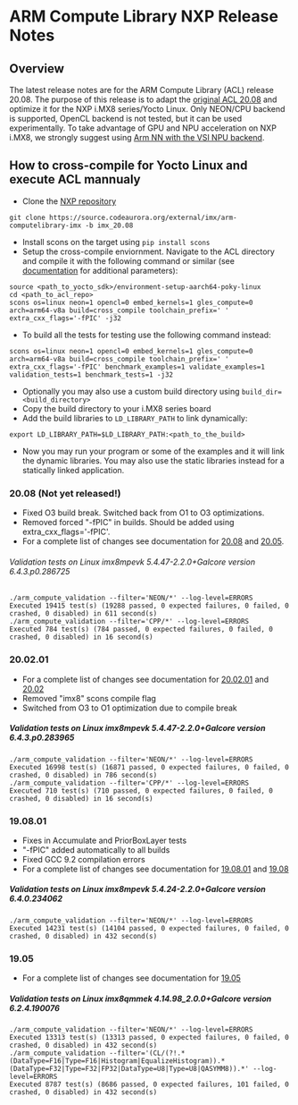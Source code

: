 # ARM Compute Library NXP Release Notes

## Overview
The latest release notes are for the ARM Compute Library (ACL) release 20.08. The purpose of this release is to adapt the [original ACL 20.08](https://github.com/ARM-software/ComputeLibrary) and optimize it for the NXP i.MX8 series/Yocto Linux. Only NEON/CPU backend is supported, OpenCL backend is not tested, but it can be used experimentally. To take advantage of GPU and NPU acceleration on NXP i.MX8, we strongly suggest using [Arm NN with the VSI NPU backend](https://source.codeaurora.org/external/imx/armnn-imx).

## How to cross-compile for Yocto Linux and execute ACL mannualy
- Clone the [NXP repository](https://source.codeaurora.org/external/imx/arm-computelibrary-imx)
```
git clone https://source.codeaurora.org/external/imx/arm-computelibrary-imx -b imx_20.08
```

- Install scons on the target using `pip install scons`
- Setup the cross-compile enviornment. Navigate to the ACL directory and compile it with the following command or similar (see [documentation](https://arm-software.github.io/ComputeLibrary/v20.08/) for additional parameters):
```
source <path_to_yocto_sdk>/environment-setup-aarch64-poky-linux
cd <path_to_acl_repo>
scons os=linux neon=1 opencl=0 embed_kernels=1 gles_compute=0 arch=arm64-v8a build=cross_compile toolchain_prefix=' ' extra_cxx_flags='-fPIC' -j32
```
- To build all the tests for testing use the following command instead:
```
scons os=linux neon=1 opencl=0 embed_kernels=1 gles_compute=0 arch=arm64-v8a build=cross_compile toolchain_prefix=' ' extra_cxx_flags='-fPIC' benchmark_examples=1 validate_examples=1 validation_tests=1 benchmark_tests=1 -j32
```
- Optionally you may also use a custom build directory using `build_dir=<build_directory>`
- Copy the build directory to your i.MX8 series board
- Add the build libraries to `LD_LIBRARY_PATH` to link dynamically:
```
export LD_LIBRARY_PATH=$LD_LIBRARY_PATH:<path_to_the_build>
```
- Now you may run your program or some of the examples and it will link the dynamic libraries. You may also use the static libraries instead for a statically linked application.

### 20.08 (Not yet released!)
- Fixed O3 build break. Switched back from O1 to O3 optimizations.
- Removed forced "-fPIC" in builds. Should be added using extra_cxx_flags='-fPIC'.
- For a complete list of changes see documentation for [20.08](https://arm-software.github.io/ComputeLibrary/v20.08/) and [20.05](https://arm-software.github.io/ComputeLibrary/v20.05/).

###### Validation tests on Linux imx8mpevk 5.4.47-2.2.0+Galcore version 6.4.3.p0.286725
```
./arm_compute_validation --filter='NEON/*' --log-level=ERRORS
Executed 19415 test(s) (19288 passed, 0 expected failures, 0 failed, 0 crashed, 0 disabled) in 611 second(s)
./arm_compute_validation --filter='CPP/*' --log-level=ERRORS
Executed 784 test(s) (784 passed, 0 expected failures, 0 failed, 0 crashed, 0 disabled) in 16 second(s)
```

### 20.02.01
- For a complete list of changes see documentation for [20.02.01](https://arm-software.github.io/ComputeLibrary/v20.02.1/) and [20.02](https://arm-software.github.io/ComputeLibrary/v20.02/)
- Removed "imx8" scons compile flag
- Switched from O3 to O1 optimization due to compile break

##### Validation tests on Linux imx8mpevk 5.4.47-2.2.0+Galcore version 6.4.3.p0.283965
```
./arm_compute_validation --filter='NEON/*' --log-level=ERRORS
Executed 16998 test(s) (16871 passed, 0 expected failures, 0 failed, 0 crashed, 0 disabled) in 786 second(s)
./arm_compute_validation --filter='CPP/*' --log-level=ERRORS
Executed 710 test(s) (710 passed, 0 expected failures, 0 failed, 0 crashed, 0 disabled) in 16 second(s)
```

### 19.08.01
- Fixes in Accumulate and PriorBoxLayer tests
- "-fPIC" added automatically to all builds
- Fixed GCC 9.2 compilation errors
- For a complete list of changes see documentation for [19.08.01](https://arm-software.github.io/ComputeLibrary/v19.08.1/) and [19.08](https://arm-software.github.io/ComputeLibrary/v19.08/)

##### Validation tests on Linux imx8mpevk 5.4.24-2.2.0+Galcore version 6.4.0.234062
```
./arm_compute_validation --filter='NEON/*' --log-level=ERRORS
Executed 14231 test(s) (14104 passed, 0 expected failures, 0 failed, 0 crashed, 0 disabled) in 432 second(s)
```

### 19.05
- For a complete list of changes see documentation for [19.05](https://arm-software.github.io/ComputeLibrary/v19.05/)

##### Validation tests on Linux imx8qmmek 4.14.98_2.0.0+Galcore version 6.2.4.190076
```
./arm_compute_validation --filter='NEON/*' --log-level=ERRORS
Executed 13313 test(s) (13313 passed, 0 expected failures, 0 failed, 0 crashed, 0 disabled) in 432 second(s)
./arm_compute_validation --filter='(CL/(?!.*(DataType=F16|Type=F16|Histogram|EqualizeHistogram)).*(DataType=F32|Type=F32|FP32|DataType=U8|Type=U8|QASYMM8)).*' --log-level=ERRORS
Executed 8787 test(s) (8686 passed, 0 expected failures, 101 failed, 0 crashed, 0 disabled) in 432 second(s)
```